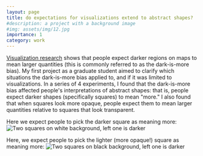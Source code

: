 ```yaml
---
layout: page
title: do expectations for visualizations extend to abstract shapes?
#description: a project with a background image
#img: assets/img/12.jpg
importance: 1
category: work
---
```


<a href="https://www.tandfonline.com/doi/abs/10.1559/152304089783813918">Visualization research</a> shows that people expect darker regions on maps to mean larger quantities (this is commonly referred to as the dark-is-more bias). My first project as a graduate student aimed to clarify which situations the dark-is-more bias applied to, and if it was limited to visualizations. In a series of 4 experiments, I found that the dark-is-more bias affected people's interpretations of abstract shapes: that is, people expect darker shapes (specifically squares) to mean "more." I also found that when squares look more opaque, people expect them to mean larger quantities relative to squares that look transparent. 

Here we expect people to pick the darker square as meaning more:
<img src="img/squares_white_bg.jpg" alt="Two squares on white background, left one is darker">

Here, we expect people to pick the lighter (more opaque!) square as meaning more:
<img src="img/squares_black_bg.jpg" alt="Two squares on black background, left one is darker">



